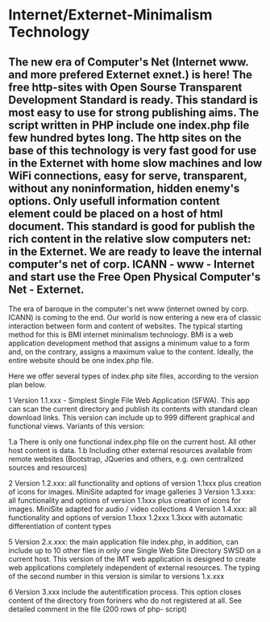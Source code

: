 # Internet/Externet-Minimalism Technology
The new era of Computer's Net (Internet www. and more prefered Externet exnet.) is here! The free http-sites with Open Sourse Transparent Development Standard is ready. This standard is most easy to use for strong publishing aims. The script written in PHP include one index.php file few hundred bytes long. The http sites on the base of this technology is very fast good for use in the Externet with home slow machines and low WiFi connections, easy for serve, transparent, without any noninformation, hidden enemy's options. Only usefull information content element could be placed on a host of html document. This standard is good for publish the rich content in the relative slow computers net: in the Externet. We are ready to leave the internal computer's net of corp. ICANN  - www - Internet and start use the Free Open Physical Computer's Net - Externet. 
----------------------------------------------
The era of baroque in the computer's net www (internet owned by corp. ICANN) is coming to the end. Our world is now entering a new era of classic interaction between form and content of websites.
The typical starting method for this is BMI internet minimalism technology. BMI is a web application development method that assigns a minimum value to a form and, on the contrary, assigns a maximum value to the content. Ideally, the entire website should be one index.php file.
>>>>>>>>>>>>>>>>>>>>>>>>>>>>>>>>>>>>>>>>>>>>>>>>>>>>>>>>>>>>>>>>>>>>>
Here we offer several types of index.php site files, according to the version plan below.

1 Version 1.1.xxx - Simplest Single File Web Application (SFWA). This app can scan the current directory and publish its contents with standard clean download links. This version can include up to 999 different graphical and functional views. Variants of this version:

1.a There is only one functional index.php file on the current host. All other host content is data.
1.b Including other external resources available from remote websites (Bootstrap, JQueries and others, e.g. own centralized sources and resources)

2 Version 1.2.xxx: all functionality and options of version 1.1xxx plus creation of icons for images. MiniSite adapted for image galleries
3 Version 1.3.xxx: all functionality and options of version 1.1xxx plus creation of icons for images. MiniSite adapted for audio / video collections
4 Version 1.4.xxx: all functionality and options of version 1.1xxx 1.2xxx 1.3xxx with automatic differentiation of content types

5 Version 2.x.xxx: the main application file index.php, in addition, can include up to 10 other files in only one Single Web Site Directory SWSD on a current host. This version of the IMT web application is designed to create web applications completely independent of external resources. 
The typing of the second number in this version is similar to versions 1.x.xxx


6 Version 3.xxx include the autentification process. This option  closes content of the directory from foriners who do not registered at all. See detailed comment in the file (200 rows of php-    script)     
